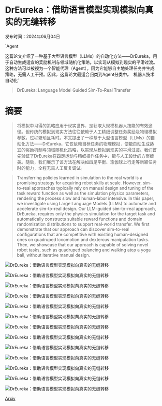 # DrEureka：借助语言模型实现模拟向真实的无缝转移

发布时间：2024年06月04日

`Agent

这篇论文介绍了一种基于大型语言模型（LLMs）的自动化方法——DrEureka，用于自动生成适宜的奖励机制与领域随机化策略，以实现从模拟到现实的平滑过渡。这种方法可以被视为一个智能代理（Agent），因为它能够自主地处理任务并生成策略，无需人工干预。因此，这篇论文最适合归类到Agent分类中。` `机器人技术` `自动化`

> DrEureka: Language Model Guided Sim-To-Real Transfer

# 摘要

> 将模拟中习得的策略应用于现实世界，是获取大规模机器人技能的有效途径。但传统的模拟到现实方法往往依赖于人工精细调整任务奖励及物理模拟参数，过程繁琐且耗时。本文提出了一种基于大型语言模型（LLMs）的自动化方法——DrEureka，它仅依赖目标任务的物理模拟，便能自动生成适宜的奖励机制与领域随机化策略，以实现从模拟到现实的平滑过渡。我们首先验证了DrEureka在四足运动与精细操作任务中，能与人工设计的方案媲美。随后，我们展示了该方法在解决如四足平衡、瑜伽球上行走等新颖任务时的能力，全程无需人工反复调试。

> Transferring policies learned in simulation to the real world is a promising strategy for acquiring robot skills at scale. However, sim-to-real approaches typically rely on manual design and tuning of the task reward function as well as the simulation physics parameters, rendering the process slow and human-labor intensive. In this paper, we investigate using Large Language Models (LLMs) to automate and accelerate sim-to-real design. Our LLM-guided sim-to-real approach, DrEureka, requires only the physics simulation for the target task and automatically constructs suitable reward functions and domain randomization distributions to support real-world transfer. We first demonstrate that our approach can discover sim-to-real configurations that are competitive with existing human-designed ones on quadruped locomotion and dexterous manipulation tasks. Then, we showcase that our approach is capable of solving novel robot tasks, such as quadruped balancing and walking atop a yoga ball, without iterative manual design.

![DrEureka：借助语言模型实现模拟向真实的无缝转移](../../../paper_images/2406.01967/concept.png)

![DrEureka：借助语言模型实现模拟向真实的无缝转移](../../../paper_images/2406.01967/robots.png)

![DrEureka：借助语言模型实现模拟向真实的无缝转移](../../../paper_images/2406.01967/prompt_example.png)

![DrEureka：借助语言模型实现模拟向真实的无缝转移](../../../paper_images/2406.01967/quadruped_terrains.png)

![DrEureka：借助语言模型实现模拟向真实的无缝转移](../../../paper_images/2406.01967/x1.png)

![DrEureka：借助语言模型实现模拟向真实的无缝转移](../../../paper_images/2406.01967/walking_globe.png)

![DrEureka：借助语言模型实现模拟向真实的无缝转移](../../../paper_images/2406.01967/dr_eureka_sampled_values.png)

![DrEureka：借助语言模型实现模拟向真实的无缝转移](../../../paper_images/2406.01967/quadruped_training_curves.png)

![DrEureka：借助语言模型实现模拟向真实的无缝转移](../../../paper_images/2406.01967/eureka_dr_vs_prompt_dr.png)

![DrEureka：借助语言模型实现模拟向真实的无缝转移](../../../paper_images/2406.01967/x2.png)

![DrEureka：借助语言模型实现模拟向真实的无缝转移](../../../paper_images/2406.01967/tasks.png)

![DrEureka：借助语言模型实现模拟向真实的无缝转移](../../../paper_images/2406.01967/x3.png)

![DrEureka：借助语言模型实现模拟向真实的无缝转移](../../../paper_images/2406.01967/safety_instruction_ablation.png)

[Arxiv](https://arxiv.org/abs/2406.01967)